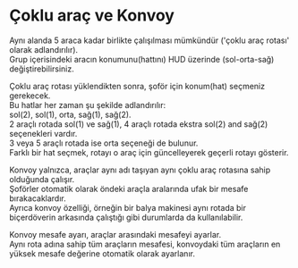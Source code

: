 # Çoklu araç ve Konvoy

  
Aynı alanda 5 araca kadar birlikte çalışılması mümkündür ('çoklu araç rotası' olarak adlandırılır).  
Grup içerisindeki aracın konumunu(hattını) HUD üzerinde (sol-orta-sağ) değiştirebilirsiniz.  


  
Çoklu araç rotası yüklendikten sonra, şoför için konum(hat) seçmeniz gerekecek.  
Bu hatlar her zaman şu şekilde adlandırılır:  
sol(2), sol(1), orta, sağ(1), sağ(2).  
2 araçlı rotada sol(1) ve sağ(1), 4 araçlı rotada ekstra sol(2) and sağ(2) seçenekleri vardır.  
3 veya 5 araçlı rotada ise orta seçeneği de bulunur.  
Farklı bir hat seçmek, rotayı o araç için güncelleyerek geçerli rotayı gösterir.  


  
Konvoy yalnızca, araçlar aynı adı taşıyan aynı çoklu araç rotasına sahip olduğunda çalışır.  
Şoförler otomatik olarak öndeki araçla aralarında ufak bir mesafe bırakacaklardır.  
Ayrıca konvoy özelliği, örneğin bir balya makinesi aynı rotada bir biçerdöverin arkasında çalıştığı gibi durumlarda da kullanılabilir.  


  
Konvoy mesafe ayarı, araçlar arasındaki mesafeyi ayarlar.  
Aynı rota adına sahip tüm araçların mesafesi, konvoydaki tüm araçların en yüksek mesafe değerine otomatik olarak ayarlanır.  


